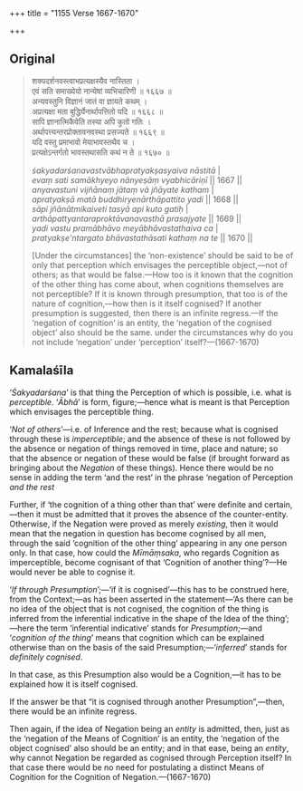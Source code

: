 +++
title = "1155 Verse 1667-1670"

+++
## Original 
>
> शक्यदर्शनवस्त्वाभप्रत्यक्षस्यैव नास्तिता ।  
> एवं सति समाख्येयो नान्येषां व्यभिचारिणी ॥ १६६७ ॥  
> अन्यवस्तुनि विज्ञानं जातं वा ज्ञायते कथम् ।  
> अप्रत्यक्षा मता बुद्धिर्येनार्थापत्तितो यदि ॥ १६६८ ॥  
> सापि ज्ञानात्मिकैवेति तस्या अपि कुतो गतिः ।  
> अर्थापत्त्यन्तरप्रोक्तावनवस्था प्रसज्यते ॥ १६६९ ॥  
> यदि वस्तु प्रमाभावो मेयाभावस्तथैव च ।  
> प्रत्यक्षेऽन्तर्गतो भावस्तथासति कथं न ते ॥ १६७० ॥ 
>
> *śakyadarśanavastvābhapratyakṣasyaiva nāstitā* \|  
> *evaṃ sati samākhyeyo nānyeṣāṃ vyabhicāriṇī* \|\| 1667 \|\|  
> *anyavastuni vijñānaṃ jātaṃ vā jñāyate katham* \|  
> *apratyakṣā matā buddhiryenārthāpattito yadi* \|\| 1668 \|\|  
> *sāpi jñānātmikaiveti tasyā api kuto gatiḥ* \|  
> *arthāpattyantaraproktāvanavasthā prasajyate* \|\| 1669 \|\|  
> *yadi vastu pramābhāvo meyābhāvastathaiva ca* \|  
> *pratyakṣe'ntargato bhāvastathāsati kathaṃ na te* \|\| 1670 \|\| 
>
> [Under the circumstances] the ‘non-existence’ should be said to be of only that perception which envisages the perceptible object,—not of others; as that would be false.—How too is it known that the cognition of the other thing has come about, when cognitions themselves are not perceptible? If it is known through presumption, that too is of the nature of cognition,—how then is it itself cognised? If another presumption is suggested, then there is an infinite regress.—If the ‘negation of cognition’ is an entity, the ‘negation of the cognised object’ also should be the same. under the circumstances why do you not include ‘negation’ under ‘perception’ itself?—(1667-1670)



## Kamalaśīla

‘*Śakyadarśana*’ is that thing the Perception of which is possible, i.e. what is *perceptible*. ‘*Ābhā*’ is form, figure;—hence what is meant is that Perception which envisages the perceptible thing.

‘*Not of others*’—i.e. of Inference and the rest; because what is cognised through these is *imperceptible*; and the absence of these is not followed by the absence or negation of things removed in time, place and nature; so that the absence or negation of these would be false (if brought forward as bringing about the *Negation* of these things). Hence there would be no sense in adding the term ‘and the rest’ in the phrase ‘negation of Perception *and the rest*

Further, if ‘the cognition of a thing other than that’ were definite and certain,—then it must be admitted that it proves the absence of the counter-entity. Otherwise, if the Negation were proved as merely *existing*, then it would mean that the negation in question has become cognised by all men, through the said ‘cognition of the other thing’ appearing in any one person only. In that case, how could the *Mīmāṃsaka*, who regards Cognition as imperceptible, become cognisant of that ‘Cognition of another thing’?—He would never be able to cognise it.

‘*If through Presumption*’;—‘if it is cognised’—this has to be construed here, from the Context;—as has been asserted in the statement—‘As there can be no idea of the object that is not cognised, the cognition of the thing is inferred from the inferential indicative in the shape of the Idea of the thing’;—here the term ‘inferential indicative’ stands for *Presumption*;—and ‘*cognition of the thing*’ means that cognition which can be explained otherwise than on the basis of the said Presumption;—‘*inferred*’ stands for *definitely cognised*.

In that case, as this Presumption also would be a Cognition,—it has to be explained how it is itself cognised.

If the answer be that “it is cognised through another Presumption”,—then, there would be an infinite regress.

Then again, if the idea of Negation being an *entity* is admitted, then, just as the ‘negation of the Means of Cognition’ is an entity, the ‘negation of the object cognised’ also should be an entity; and in that ease, being an *entity*, why cannot Negation be regarded as cognised through Perception itself? In that case there would be no need for postulating a distinct Means of Cognition for the Cognition of Negation.—(1667-1670)


